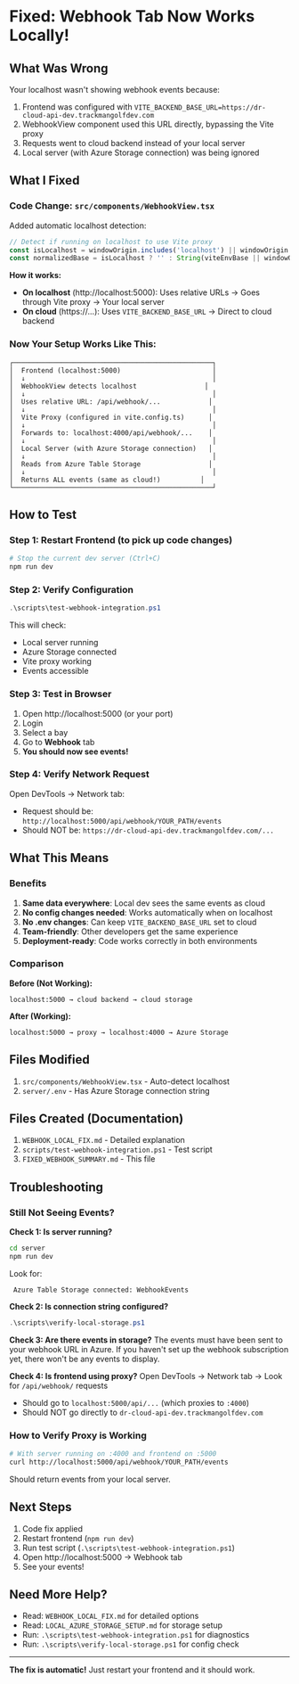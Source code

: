 #  Fixed: Webhook Tab Now Works Locally!

## What Was Wrong

Your localhost wasn't showing webhook events because:

1.  Frontend was configured with `VITE_BACKEND_BASE_URL=https://dr-cloud-api-dev.trackmangolfdev.com`
2.  WebhookView component used this URL directly, bypassing the Vite proxy
3.  Requests went to cloud backend instead of your local server
4.  Local server (with Azure Storage connection) was being ignored

## What I Fixed

###  Code Change: `src/components/WebhookView.tsx`

Added automatic localhost detection:

```typescript
// Detect if running on localhost to use Vite proxy
const isLocalhost = windowOrigin.includes('localhost') || windowOrigin.includes('127.0.0.1');
const normalizedBase = isLocalhost ? '' : String(viteEnvBase || windowOrigin || '').replace(/\/$/, '');
```

**How it works:**
- **On localhost** (http://localhost:5000): Uses relative URLs → Goes through Vite proxy → Your local server
- **On cloud** (https://...): Uses `VITE_BACKEND_BASE_URL` → Direct to cloud backend

###  Now Your Setup Works Like This:

```
┌──────────────────────────────────────────────────┐
│  Frontend (localhost:5000)                       │
│  ↓                                               │
│  WebhookView detects localhost                 │
│  ↓                                               │
│  Uses relative URL: /api/webhook/...            │
│  ↓                                               │
│  Vite Proxy (configured in vite.config.ts)      │
│  ↓                                               │
│  Forwards to: localhost:4000/api/webhook/...    │
│  ↓                                               │
│  Local Server (with Azure Storage connection)   │
│  ↓                                               │
│  Reads from Azure Table Storage                 │
│  ↓                                               │
│  Returns ALL events (same as cloud!)          │
└──────────────────────────────────────────────────┘
```

## How to Test

### Step 1: Restart Frontend (to pick up code changes)

```bash
# Stop the current dev server (Ctrl+C)
npm run dev
```

### Step 2: Verify Configuration

```powershell
.\scripts\test-webhook-integration.ps1
```

This will check:
-  Local server running
-  Azure Storage connected
-  Vite proxy working
-  Events accessible

### Step 3: Test in Browser

1. Open http://localhost:5000 (or your port)
2. Login
3. Select a bay
4. Go to **Webhook** tab
5. **You should now see events!** 

### Step 4: Verify Network Request

Open DevTools → Network tab:
-  Request should be: `http://localhost:5000/api/webhook/YOUR_PATH/events`
-  Should NOT be: `https://dr-cloud-api-dev.trackmangolfdev.com/...`

## What This Means

###  Benefits

1. **Same data everywhere**: Local dev sees the same events as cloud
2. **No config changes needed**: Works automatically when on localhost
3. **No .env changes**: Can keep `VITE_BACKEND_BASE_URL` set to cloud
4. **Team-friendly**: Other developers get the same experience
5. **Deployment-ready**: Code works correctly in both environments

###  Comparison

**Before (Not Working):**
```
localhost:5000 → cloud backend → cloud storage 
```

**After (Working):**
```
localhost:5000 → proxy → localhost:4000 → Azure Storage 
```

## Files Modified

1.  `src/components/WebhookView.tsx` - Auto-detect localhost
2.  `server/.env` - Has Azure Storage connection string

## Files Created (Documentation)

1.  `WEBHOOK_LOCAL_FIX.md` - Detailed explanation
2.  `scripts/test-webhook-integration.ps1` - Test script
3.  `FIXED_WEBHOOK_SUMMARY.md` - This file

## Troubleshooting

### Still Not Seeing Events?

**Check 1: Is server running?**
```bash
cd server
npm run dev
```

Look for:
```
 Azure Table Storage connected: WebhookEvents
```

**Check 2: Is connection string configured?**
```powershell
.\scripts\verify-local-storage.ps1
```

**Check 3: Are there events in storage?**
The events must have been sent to your webhook URL in Azure. If you haven't set up the webhook subscription yet, there won't be any events to display.

**Check 4: Is frontend using proxy?**
Open DevTools → Network tab → Look for `/api/webhook/` requests
- Should go to `localhost:5000/api/...` (which proxies to `:4000`)
- Should NOT go directly to `dr-cloud-api-dev.trackmangolfdev.com`

### How to Verify Proxy is Working

```bash
# With server running on :4000 and frontend on :5000
curl http://localhost:5000/api/webhook/YOUR_PATH/events
```

Should return events from your local server.

## Next Steps

1.  Code fix applied
2.  Restart frontend (`npm run dev`)
3.  Run test script (`.\scripts\test-webhook-integration.ps1`)
4.  Open http://localhost:5000 → Webhook tab
5.  See your events!

## Need More Help?

-  Read: `WEBHOOK_LOCAL_FIX.md` for detailed options
-  Read: `LOCAL_AZURE_STORAGE_SETUP.md` for storage setup
-  Run: `.\scripts\test-webhook-integration.ps1` for diagnostics
-  Run: `.\scripts\verify-local-storage.ps1` for config check

---

**The fix is automatic!** Just restart your frontend and it should work. 
